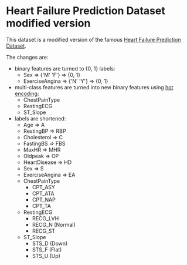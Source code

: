 # Heart Failure Prediction Dataset modified version

This dataset is a modified version of the famous [Heart Failure Prediction Dataset](https://www.kaggle.com/datasets/fedesoriano/heart-failure-prediction).

The changes are:

* binary features are turned to {0, 1} labels:
    * Sex => {'M' 'F'} => {0, 1}
    * ExerciseAngina => {'N' 'Y'} => {0, 1}
* multi-class features are turned into new binary features using [hot encoding](https://en.wikipedia.org/wiki/One-hot#Machine_learning_and_statistics):
    * ChestPainType
    * RestingECG
    * ST_Slope
* labels are shortened:
    * Age => A
    * RestingBP => RBP
    * Cholesterol => C
    * FastingBS => FBS
    * MaxHR => MHR
    * Oldpeak => OP
    * HeartDisease => HD
    * Sex => S
    * ExerciseAngina => EA
    * ChestPainType
        * CPT_ASY
        * CPT_ATA
        * CPT_NAP
        * CPT_TA
    * RestingECG
        * RECG_LVH
        * RECG_N (Normal)
        * RECG_ST
    * ST_Slope
        * STS_D (Down)
        * STS_F (Flat)
        * STS_U (Up)
